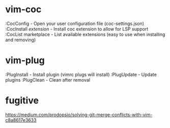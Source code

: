 # vim-coc
:CocConfig - Open your user configuration file (coc-settings.json)
:CocInstall $extension$ - Install coc extension to allow for LSP support
:CocList marketplace - List available extensions (easy to use when installing and removing)

# vim-plug
:PlugInstall - Install plugin (vimrc plugs will install)
:PlugUpdate - Update plugins
:PlugClean - Clean after removal

# fugitive
https://medium.com/prodopsio/solving-git-merge-conflicts-with-vim-c8a8617e3633
